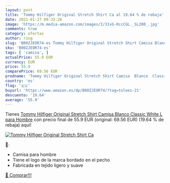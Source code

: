 ```yaml
---
layout: post
title: 'Tommy Hilfiger Original Stretch Shirt Ca al 19.64 % de rebaja'
date: 2021-01-27 09:33:28
image: 'https://m.media-amazon.com/images/I/31vG-0ccCGL._SL200_.jpg'
comments: true
category: ofertas
author: ring
slug: 'B00ZJEOR74-es Tommy Hilfiger Original Stretch Shirt Camisa Blanco...'
sku: 'B00ZJEOR74-es'
tags: [ 'camisa', ]
actualPrice: 55.9 EUR
currency: EUR
price: 55.9
comparePrice: 69.56 EUR
prodname: 'Tommy Hilfiger Original Stretch Shirt Camisa  Blanco  Classic White   L para Hombre'
country: 'es'
flag: '🇪🇸'
buyurl: 'https://www.amazon.es/dp/B00ZJEOR74/?tag=tolees-21'
descuento: '19.64'
average: '55.9'
---
```


Tienes [Tommy Hilfiger Original Stretch Shirt Camisa  Blanco  Classic White   L para Hombre](https://www.amazon.es/dp/B00ZJEOR74/?tag=tolees-21) con precio final de  55.9 EUR (original: 69.56 EUR) (19.64 %  de rebaja) aqui!

[![Tommy Hilfiger Original Stretch Shirt Ca](https://m.media-amazon.com/images/I/31vG-0ccCGL._SL200_.jpg)](https://www.amazon.es/dp/B00ZJEOR74/?tag=tolees-21)

🔎:

- Camisa para hombre
- Tiene el logo de la marca bordado en el pecho
- Fabricada en tejido ligero y suave

[🛒 Comprar!!!](https://www.amazon.es/dp/B00ZJEOR74/?tag=tolees-21)
